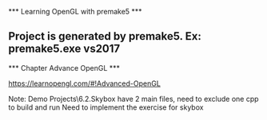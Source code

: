 *** Learning OpenGL with premake5 ***

Project is generated by premake5. Ex: premake5.exe vs2017
-------------------------------------
*** Chapter Advance OpenGL ***

https://learnopengl.com/#!Advanced-OpenGL

Note:
Demo Projects\6.2.Skybox have 2 main files, need to exclude one cpp to build and run
Need to implement the exercise for skybox
